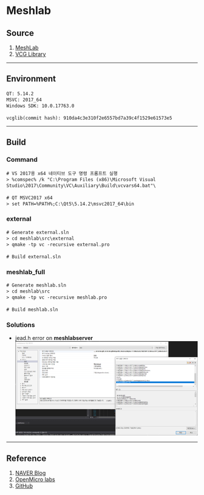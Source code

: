 Meshlab
=======
## Source
1. [MeshLab](https://github.com/cnr-isti-vclab/meshlab.git])
2. [VCG Library](https://github.com/cnr-isti-vclab/vcglib.git])
---
## Environment
```
QT: 5.14.2
MSVC: 2017_64
Windows SDK: 10.0.17763.0

vcglib(commit hash): 910da4c3e310f2e6557bd7a39c4f1529e61573e5
```
---
## Build

### Command
```
# VS 2017용 x64 네이티브 도구 명령 프롬프트 실행
> %comspec% /k "C:\Program Files (x86)\Microsoft Visual Studio\2017\Community\VC\Auxiliary\Build\vcvars64.bat"\

# QT MSVC2017 x64
> set PATH=%PATH%;C:\Qt5\5.14.2\msvc2017_64\bin
```
### external
```
# Generate external.sln
> cd meshlab\src\external
> qmake -tp vc -recursive external.pro

# Build external.sln
```

### meshlab_full
```
# Generate meshlab.sln
> cd meshlab\src
> qmake -tp vc -recursive meshlab.pro

# Build meshlab.sln
```

### Solutions
- jead.h error on **meshlabserver**   
![](./add_include_directory.PNG)

---
## Reference
1. [NAVER Blog](https://m.blog.naver.com/PostView.nhn?blogId=ekthatkxkd&logNo=221007127296&proxyReferer=https:%2F%2Fwww.google.com%2F)
2. [OpenMicro labs](https://openmicrolab.com/meshlab-%EB%B9%8C%EB%93%9C/)
3. [GitHub](https://github.com/cnr-isti-vclab/meshlab/issues/142)